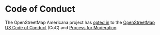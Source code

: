 # Code of Conduct

The OpenStreetMap Americana project has [opted in](https://github.com/ZeLonewolf/openstreetmap-americana/pull/489) to the [OpenStreetMap US Code of Conduct](https://wiki.openstreetmap.org/wiki/Foundation/Local_Chapters/United_States/Code_of_Conduct_Committee/OSM_US_Code_of_Conduct) (CoC) and [Process for Moderation](https://wiki.openstreetmap.org/wiki/Foundation/Local_Chapters/United_States/Code_of_Conduct_Committee/ModerationProcess).

